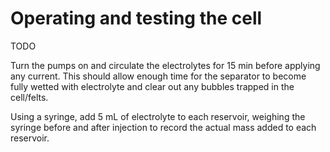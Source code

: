 # Operating and testing the cell

TODO


Turn the pumps on and circulate the electrolytes for 15 min before applying any current. This should allow enough time for the separator to become fully wetted with electrolyte and clear out any bubbles trapped in the cell/felts.

Using a syringe, add 5 mL of electrolyte to each reservoir, weighing the syringe before and after injection to record the actual mass added to each reservoir. 